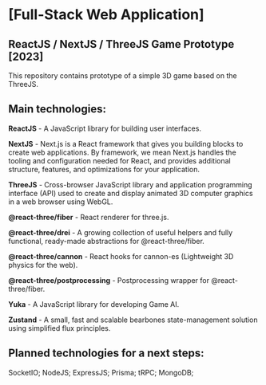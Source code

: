 # [Full-Stack Web Application]

## ReactJS / NextJS / ThreeJS Game Prototype [2023]

This repository contains prototype of a simple 3D game based on the ThreeJS.

## Main technologies:

**ReactJS** - A JavaScript library for building user interfaces.

**NextJS** - Next.js is a React framework that gives you building blocks to create web applications. By framework, we mean Next.js handles the tooling and configuration needed for React, and provides additional structure, features, and optimizations for your application.

**ThreeJS** - Cross-browser JavaScript library and application programming interface (API) used to create and display animated 3D computer graphics in a web browser using WebGL.

**@react-three/fiber** - React renderer for three.js.

**@react-three/drei** - A growing collection of useful helpers and fully functional, ready-made abstractions for @react-three/fiber. 

**@react-three/cannon** - React hooks for cannon-es (Lightweight 3D physics for the web).	

**@react-three/postprocessing** - Postprocessing wrapper for @react-three/fiber.

**Yuka** - A JavaScript library for developing Game AI.

**Zustand** - A small, fast and scalable bearbones state-management solution using simplified flux principles.

## Planned technologies for a next steps:

SocketIO; NodeJS; ExpressJS; Prisma; tRPC; MongoDB;